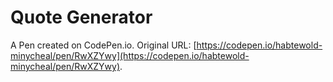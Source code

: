# Quote Generator

A Pen created on CodePen.io. Original URL: [https://codepen.io/habtewold-minycheal/pen/RwXZYwy](https://codepen.io/habtewold-minycheal/pen/RwXZYwy).

